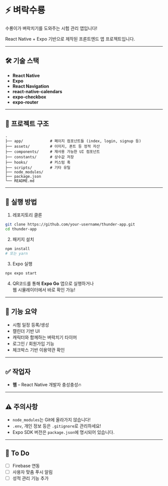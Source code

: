 # ⚡️ 벼락수룡

수룡이가 벼락치기를 도와주는 시험 관리 앱입니다!

React Native + Expo 기반으로 제작된 프론트엔드 앱 프로젝트입니다.

---

## 🛠 기술 스택

- **React Native**
- **Expo**
- **React Navigation**
- **react-native-calendars**
- **expo-checkbox**
- **expo-router**

---

## 📁 프로젝트 구조

```
.
├── app/            # 페이지 컴포넌트들 (index, login, signup 등)
├── assets/         # 이미지, 폰트 등 정적 자산
├── components/     # 재사용 가능한 UI 컴포넌트
├── constants/      # 상수값 저장
├── hooks/          # 커스텀 훅
├── scripts/        # 기타 유틸
├── node_modules/
├── package.json
└── README.md
```

---

## 🚀 실행 방법

1. 레포지토리 클론

```bash
git clone https://github.com/your-username/thunder-app.git
cd thunder-app
```

2. 패키지 설치

```bash
npm install
# 또는 yarn
```

3. Expo 실행

```bash
npx expo start
```

4. QR코드를 통해 **Expo Go** 앱으로 실행하거나  
웹 시뮬레이터에서 바로 확인 가능!

---

## 🧪 기능 요약

- 시험 일정 등록/생성
- 캘린더 기반 UI
- 캐릭터와 함께하는 벼락치기 타이머
- 로그인 / 회원가입 기능
- 체크박스 기반 이용약관 확인

---

## ✅ 작업자

- **헴** – React Native 개발자 충성충성🔥

---

## ⚠️ 주의사항

- `node_modules`는 Git에 올라가지 않습니다!
- `.env`, 개인 정보 등은 `.gitignore`로 관리하세요!
- Expo SDK 버전은 `package.json`에 명시되어 있습니다.

---

## 📌 To Do

- [ ] Firebase 연동
- [ ] 사용자 맞춤 푸시 알림
- [ ] 성적 관리 기능 추가
